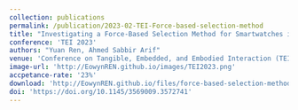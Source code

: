 ```yaml
---
collection: publications
permalink: /publication/2023-02-TEI-Force-based-selection-method
title: "Investigating a Force-Based Selection Method for Smartwatches in a 1D Fitts' Law Study and Two New Character-Level Keyboards"
conference: 'TEI 2023'
authors: "Yuan Ren, Ahmed Sabbir Arif"
venue: 'Conference on Tangible, Embedded, and Embodied Interaction (TEI 2023)'
image-url: 'http://EowynREN.github.io/images/TEI2023.png'
accpetance-rate: '23%'
download: 'http://EowynREN.github.io/files/force-based-selection-method.pdf'
doi: 'https://doi.org/10.1145/3569009.3572741'
---
```


<!-- ---
title: "Paper Title Number 1"
authors: "Yuan Ren, Ahmed Sabbir Arif"
collection: publications
permalink: /publication/2009-10-01-paper-title-number-1
excerpt: 'This paper is about the number 1. The number 2 is left for future work.'
date: 2009-10-01
venue: 'Journal 1'
paperurl: 'http://academicpages.github.io/files/paper1.pdf'
citation: 'Your Name, You. (2009). &quot;Paper Title Number 1.&quot; <i>Journal 1</i>. 1(1).'
---
This paper is about the number 1. The number 2 is left for future work.

[Download paper here](http://academicpages.github.io/files/paper1.pdf)

Recommended citation: Your Name, You. (2009). "Paper Title Number 1." <i>Journal 1</i>. 1(1). -->
